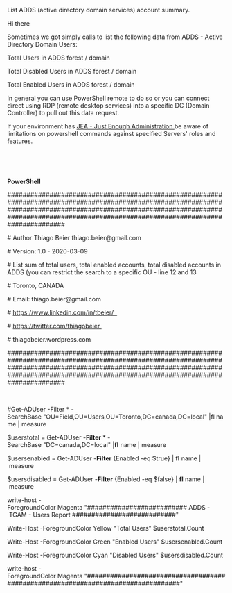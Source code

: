 List ADDS (active directory domain services) account summary.

Hi there

Sometimes we got simply calls to list the following data from ADDS - Active
Directory Domain Users:

Total Users in ADDS forest / domain

Total Disabled Users in ADDS forest / domain

Total Enabled Users in ADDS forest / domain

In general you can use PowerShell remote to do so or you can connect direct
using RDP (remote desktop services) into a specific DC (Domain Controller) to
pull out this data request.

If your environment has [JEA - Just Enough
Administration ](https://docs.microsoft.com/en-us/powershell/scripting/learn/remoting/jea/overview?view=powershell-7)be
aware of limitations on powershell commands against specified Servers' roles and
features.

 

 

**PowerShell**

\#\#\#\#\#\#\#\#\#\#\#\#\#\#\#\#\#\#\#\#\#\#\#\#\#\#\#\#\#\#\#\#\#\#\#\#\#\#\#\#\#\#\#\#\#\#\#\#\#\#\#\#\#\#\#\#\#\#\#\#\#\#\#\#\#\#\#\#\#\#\#\#\#\#\#\#\#\#\#\#\#\#\#\#\#\#\#\#\#\#\#\#\#\#\#\#\#\#\#\#\#\#\#\#\#\#\#\#\#\#\#\#\#\#\#\#\#\#\#\#\#\#\#\#\#\#\#\#\#\#\#\#\#\#\#\#\#\#\#\#\#\#\#\#\#\#\#\#\#\#\#\#\#\#\#\#\#\#\#\#\#\#\#\#\#\#\#\#\#\#\#\#\#\#\#\#\#\#\#\#\#\#\#\#\#\#\#\#\#\#\#\#\#\#\#\#\#\#\#\#\#\#\#\#\#\#\#\#\#\#\#\#\#\#\#\#\#\#\#\#\#\#\#\#\#\#\#\#\#\#\#\#\#\#\#\#\#\#\# 

\# Author Thiago Beier thiago.beier\@gmail.com    

\# Version: 1.0 - 2020-03-09   

\# List sum of total users, total enabled accounts, total disabled accounts in ADDS (you can restrict the search to a specific OU - line 12 and 13 

\# Toronto, CANADA    

\# Email: thiago.beier\@gmail.com  

\# https://www.linkedin.com/in/tbeier/  

\# https://twitter.com/thiagobeier 

\# thiagobeier.wordpress.com 

\#\#\#\#\#\#\#\#\#\#\#\#\#\#\#\#\#\#\#\#\#\#\#\#\#\#\#\#\#\#\#\#\#\#\#\#\#\#\#\#\#\#\#\#\#\#\#\#\#\#\#\#\#\#\#\#\#\#\#\#\#\#\#\#\#\#\#\#\#\#\#\#\#\#\#\#\#\#\#\#\#\#\#\#\#\#\#\#\#\#\#\#\#\#\#\#\#\#\#\#\#\#\#\#\#\#\#\#\#\#\#\#\#\#\#\#\#\#\#\#\#\#\#\#\#\#\#\#\#\#\#\#\#\#\#\#\#\#\#\#\#\#\#\#\#\#\#\#\#\#\#\#\#\#\#\#\#\#\#\#\#\#\#\#\#\#\#\#\#\#\#\#\#\#\#\#\#\#\#\#\#\#\#\#\#\#\#\#\#\#\#\#\#\#\#\#\#\#\#\#\#\#\#\#\#\#\#\#\#\#\#\#\#\#\#\#\#\#\#\#\#\#\#\#\#\#\#\#\#\#\#\#\#\#\#\#\#\#\#   

 

\#Get-ADUser -Filter \* -SearchBase "OU=Field,OU=Users,OU=Toronto,DC=canada,DC=local" \|fl name \| measure 

\$userstotal = Get-ADUser -**Filter** \* -SearchBase "DC=canada,DC=local" \|**fl** name \| measure 

\$usersenabled = Get-ADUser -**Filter** {Enabled -eq \$true} \| **fl** name \| measure 

\$usersdisabled = Get-ADUser -**Filter** {Enabled -eq \$false} \| **fl** name \| measure 

write-host -ForegroundColor Magenta "\#\#\#\#\#\#\#\#\#\#\#\#\#\#\#\#\#\#\#\#\#\#\#\#\#\# ADDS - TGAM - Users Report \#\#\#\#\#\#\#\#\#\#\#\#\#\#\#\#\#\#\#\#\#\#\#\#\#\#\#" 

Write-Host -ForegroundColor Yellow "Total Users" \$userstotal.Count 

Write-Host -ForegroundColor Green "Enabled Users" \$usersenabled.Count 

Write-Host -ForegroundColor Cyan "Disabled Users" \$usersdisabled.Count 

write-host -ForegroundColor Magenta "\#\#\#\#\#\#\#\#\#\#\#\#\#\#\#\#\#\#\#\#\#\#\#\#\#\#\#\#\#\#\#\#\#\#\#\#\#\#\#\#\#\#\#\#\#\#\#\#\#\#\#\#\#\#\#\#\#\#\#\#\#\#\#\#\#\#\#\#\#\#\#\#\#\#\#\#\#\#\#\#\#"

 
